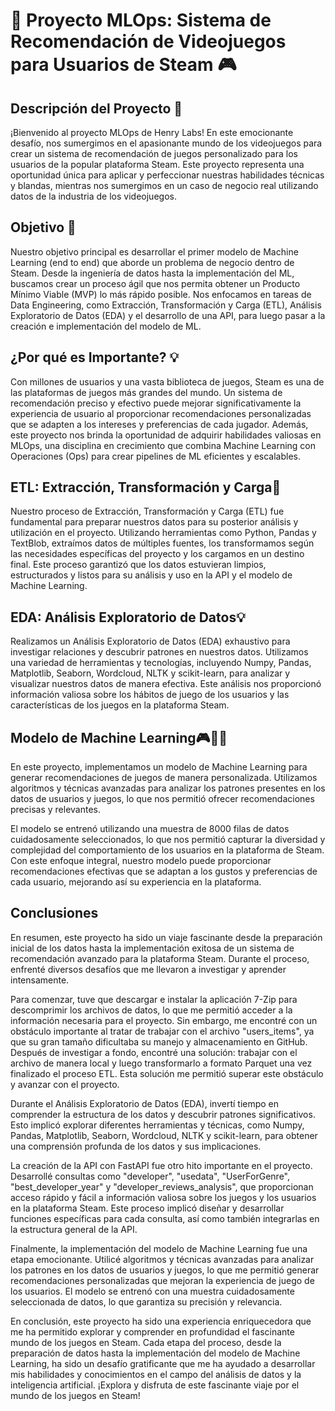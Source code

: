 # 🚀 Proyecto MLOps: Sistema de Recomendación de Videojuegos para Usuarios de Steam 🎮

## Descripción del Proyecto 📝

¡Bienvenido al proyecto MLOps de Henry Labs! En este emocionante desafío, nos sumergimos en el apasionante mundo de los videojuegos para crear un sistema de recomendación de juegos personalizado para los usuarios de la popular plataforma Steam. Este proyecto representa una oportunidad única para aplicar y perfeccionar nuestras habilidades técnicas y blandas, mientras nos sumergimos en un caso de negocio real utilizando datos de la industria de los videojuegos.

## Objetivo 🎯

Nuestro objetivo principal es desarrollar el primer modelo de Machine Learning (end to end) que aborde un problema de negocio dentro de Steam. Desde la ingeniería de datos hasta la implementación del ML, buscamos crear un proceso ágil que nos permita obtener un Producto Mínimo Viable (MVP) lo más rápido posible. Nos enfocamos en tareas de Data Engineering, como Extracción, Transformación y Carga (ETL), Análisis Exploratorio de Datos (EDA) y el desarrollo de una API, para luego pasar a la creación e implementación del modelo de ML.

## ¿Por qué es Importante? 💡

Con millones de usuarios y una vasta biblioteca de juegos, Steam es una de las plataformas de juegos más grandes del mundo. Un sistema de recomendación preciso y efectivo puede mejorar significativamente la experiencia de usuario al proporcionar recomendaciones personalizadas que se adapten a los intereses y preferencias de cada jugador. Además, este proyecto nos brinda la oportunidad de adquirir habilidades valiosas en MLOps, una disciplina en crecimiento que combina Machine Learning con Operaciones (Ops) para crear pipelines de ML eficientes y escalables.

## ETL: Extracción, Transformación y Carga🚀
Nuestro proceso de Extracción, Transformación y Carga (ETL) fue fundamental para preparar nuestros datos para su posterior análisis y utilización en el proyecto. Utilizando herramientas como Python, Pandas y TextBlob, extraímos datos de múltiples fuentes, los transformamos según las necesidades específicas del proyecto y los cargamos en un destino final. Este proceso garantizó que los datos estuvieran limpios, estructurados y listos para su análisis y uso en la API y el modelo de Machine Learning.

## EDA: Análisis Exploratorio de Datos💡
Realizamos un Análisis Exploratorio de Datos (EDA) exhaustivo para investigar relaciones y descubrir patrones en nuestros datos. Utilizamos una variedad de herramientas y tecnologías, incluyendo Numpy, Pandas, Matplotlib, Seaborn, Wordcloud, NLTK y scikit-learn, para analizar y visualizar nuestros datos de manera efectiva. Este análisis nos proporcionó información valiosa sobre los hábitos de juego de los usuarios y las características de los juegos en la plataforma Steam.

## Modelo de Machine Learning🎮🚀🎯
En este proyecto, implementamos un modelo de Machine Learning para generar recomendaciones de juegos de manera personalizada. Utilizamos algoritmos y técnicas avanzadas para analizar los patrones presentes en los datos de usuarios y juegos, lo que nos permitió ofrecer recomendaciones precisas y relevantes.

El modelo se entrenó utilizando una muestra de 8000 filas de datos cuidadosamente seleccionados, lo que nos permitió capturar la diversidad y complejidad del comportamiento de los usuarios en la plataforma de Steam. Con este enfoque integral, nuestro modelo puede proporcionar recomendaciones efectivas que se adaptan a los gustos y preferencias de cada usuario, mejorando así su experiencia en la plataforma.

## Conclusiones

En resumen, este proyecto ha sido un viaje fascinante desde la preparación inicial de los datos hasta la implementación exitosa de un sistema de recomendación avanzado para la plataforma Steam. Durante el proceso, enfrenté diversos desafíos que me llevaron a investigar y aprender intensamente.

Para comenzar, tuve que descargar e instalar la aplicación 7-Zip para descomprimir los archivos de datos, lo que me permitió acceder a la información necesaria para el proyecto. Sin embargo, me encontré con un obstáculo importante al tratar de trabajar con el archivo "users_items", ya que su gran tamaño dificultaba su manejo y almacenamiento en GitHub. Después de investigar a fondo, encontré una solución: trabajar con el archivo de manera local y luego transformarlo a formato Parquet una vez finalizado el proceso ETL. Esta solución me permitió superar este obstáculo y avanzar con el proyecto.

Durante el Análisis Exploratorio de Datos (EDA), invertí tiempo en comprender la estructura de los datos y descubrir patrones significativos. Esto implicó explorar diferentes herramientas y técnicas, como Numpy, Pandas, Matplotlib, Seaborn, Wordcloud, NLTK y scikit-learn, para obtener una comprensión profunda de los datos y sus implicaciones.

La creación de la API con FastAPI fue otro hito importante en el proyecto. Desarrollé consultas como "developer", "usedata", "UserForGenre", "best_developer_year" y "developer_reviews_analysis", que proporcionan acceso rápido y fácil a información valiosa sobre los juegos y los usuarios en la plataforma Steam. Este proceso implicó diseñar y desarrollar funciones específicas para cada consulta, así como también integrarlas en la estructura general de la API.

Finalmente, la implementación del modelo de Machine Learning fue una etapa emocionante. Utilicé algoritmos y técnicas avanzadas para analizar los patrones en los datos de usuarios y juegos, lo que me permitió generar recomendaciones personalizadas que mejoran la experiencia de juego de los usuarios. El modelo se entrenó con una muestra cuidadosamente seleccionada de datos, lo que garantiza su precisión y relevancia.

En conclusión, este proyecto ha sido una experiencia enriquecedora que me ha permitido explorar y comprender en profundidad el fascinante mundo de los juegos en Steam. Cada etapa del proceso, desde la preparación de datos hasta la implementación del modelo de Machine Learning, ha sido un desafío gratificante que me ha ayudado a desarrollar mis habilidades y conocimientos en el campo del análisis de datos y la inteligencia artificial. ¡Explora y disfruta de este fascinante viaje por el mundo de los juegos en Steam!




